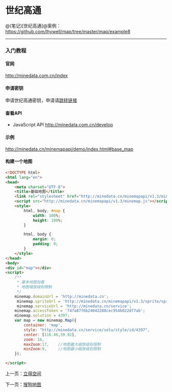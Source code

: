 世纪高通
====================

@(笔记)[世纪高通]@案例：https://github.com/lhywell/map/tree/master/map/example8

-------------------

### 入门教程

#### 官网
http://minedata.com.cn/index

#### 申请密钥
申请世纪高通密钥，申请请[跳转链接](http://minedata.com.cn/user/token)

#### 查看API
- JavaScript API
http://minedata.com.cn/develop

#### 示例
http://minedata.cn/minemapapi/demo/index.html#base_map

#### 构建一个地图

```html
<!DOCTYPE html>
<html lang="en">
<head>
    <meta charset="UTF-8">
    <title>基础地图</title>
    <link rel="stylesheet" href="http://minedata.cn/minemapapi/v1.3/minemap.css">
    <script src="http://minedata.cn/minemapapi/v1.3/minemap.js"></script>
    <style>
        html, body, #map {
            width: 100%;
            height: 100%;
        }

        html, body {
            margin: 0;
            padding: 0;
        }
    </style>
</head>
<body>
<div id="map"></div>
<script>
    /**
     * 基本地图加载
     * 地图缩放级别限制
     */
    minemap.domainUrl = 'http://minedata.cn';
	 minemap.spriteUrl = 'http://minedata.cn/minemapapi/v1.3/sprite/sprite';
	 minemap.serviceUrl = 'http://minedata.cn/service';
    minemap.accessToken = '747a87f6b24042288cec954b022d77ab';
    minemap.solution = 4397;
    var map = new minemap.Map({
        container: 'map',
        style: "http://minedata.cn/service/solu/style/id/4397",
        center: [116.46,39.92],
        zoom: 16,
        maxZoom:17,    //地图最大缩放级别限制
        minZoom:9,     //地图最小缩放级别限制
    });

</script>
```

上一页：[立得空间](https://github.com/lhywell/map/blob/master/map/1.4README.md)

下一页：[搜狗地图](https://github.com/lhywell/map/blob/master/map/1.6README.md)